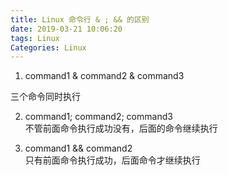 ```yaml
---
title: Linux 命令行 & ; && 的区别
date: 2019-03-21 10:06:20
tags: Linux
Categories: Linux
---
```


1. command1 & command2 & command3     

  三个命令同时执行 

2. command1; command2; command3         
  不管前面命令执行成功没有，后面的命令继续执行 

3. command1 && command2                         
   只有前面命令执行成功，后面命令才继续执行

